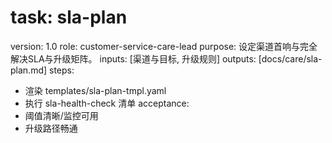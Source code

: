 # task: sla-plan

version: 1.0
role: customer-service-care-lead
purpose: 设定渠道首响与完全解决SLA与升级矩阵。
inputs: [渠道与目标, 升级规则]
outputs: [docs/care/sla-plan.md]
steps:

- 渲染 templates/sla-plan-tmpl.yaml
- 执行 sla-health-check 清单
  acceptance:
- 阈值清晰/监控可用
- 升级路径畅通
